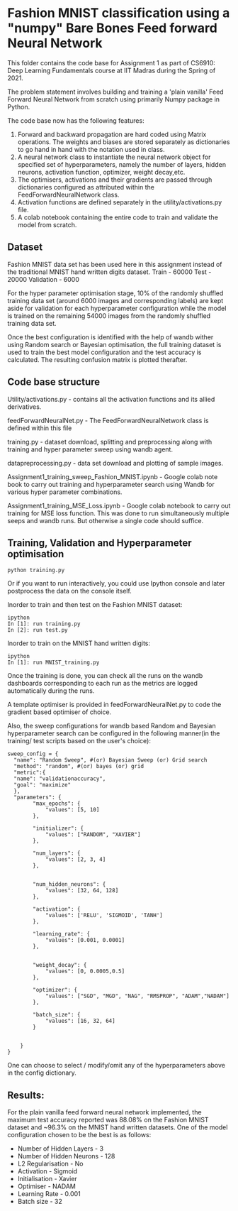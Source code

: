 # **Fashion MNIST classification using a "numpy" Bare Bones Feed forward Neural Network**

This folder contains the code base for Assignment 1 as part of CS6910: Deep Learning Fundamentals course at IIT Madras during the Spring of 2021.

The problem statement involves building and training a 'plain vanilla' Feed Forward Neural Network from scratch using primarily Numpy package in Python.  

The code base now has the following features:
1. Forward and backward propagation are hard coded using Matrix operations. The weights and biases are stored separately as dictionaries to go hand in hand with the notation used in class.
2. A neural network class to instantiate the neural network object for specified set of hyperparameters, namely the number of layers, hidden neurons, activation function, optimizer, weight decay,etc.
3. The optimisers, activations and their gradients are passed through dictionaries configured as attributed within the FeedForwardNeuralNetwork class. 
4. Activation functions are defined separately in the utility/activations.py file. 
5. A colab notebook containing the entire code to train and validate the model from scratch. 

## Dataset

Fashion MNIST data set has been used here in this assignment instead of the traditional MNIST hand written digits dataset. 
Train  - 60000
Test - 20000
Validation - 6000

For the hyper parameter optimisation stage, 10% of the randomly shuffled training data set (around 6000 images and corresponding labels) are kept aside for validation for each hyperparameter configuration while the model is trained on the remaining 54000 images from the randomly shuffled training data set. 

Once the best configuration is identified with the help of wandb wither using Random search or Bayesian optimisation, the full training dataset is used to train the best model configuration and the test accuracy is calculated. The resulting confusion matrix is plotted therafter.  

## Code base structure

Utility/activations.py - contains all the activation functions and its allied derivatives.

feedForwardNeuralNet.py - The FeedForwardNeuralNetwork class is defined within this file

training.py - dataset download, splitting and preprocessing along with training and hyper parameter sweep using wandb agent.

datapreprocessing.py - data set download and plotting of sample images. 

Assignment1_training_sweep_Fashion_MNIST.ipynb - Google colab note book to carry out training and hyperparameter search using Wandb for various hyper parameter combinations. 

Assignment1_training_MSE_Loss.ipynb - Google colab notebook to carry out training for MSE loss function. This was done to run simultaneously multiple seeps and wandb runs. But otherwise a single code should suffice.
## Training, Validation and Hyperparameter optimisation


```
python training.py
```
Or if you want to run interactively, you could use Ipython console and later postprocess the data on the console itself. 

Inorder to train and then test on the Fashion MNIST dataset:
```
ipython
In [1]: run training.py 
In [2]: run test.py 
```
Inorder to train on the MNIST hand written digits:
```
ipython
In [1]: run MNIST_training.py 
``` 
 
Once the training is done, you can check all the runs on the wandb dashboards corresponding to each run as the metrics are logged automatically during the runs.  


A template optimiser is provided in feedForwardNeuralNet.py to code the gradient based optimiser of choice. 

Also, the sweep configurations for wandb based Random and Bayesian hyperparameter search can be configured in the following manner(in the training/ test scripts based on the user's choice):

```
sweep_config = {
  "name": "Random Sweep", #(or) Bayesian Sweep (or) Grid search
  "method": "random", #(or) bayes (or) grid
  "metric":{
  "name": "validationaccuracy",
  "goal": "maximize"
  },
  "parameters": {
        "max_epochs": {
            "values": [5, 10]
        },

        "initializer": {
            "values": ["RANDOM", "XAVIER"]
        },

        "num_layers": {
            "values": [2, 3, 4]
        },
        
        
        "num_hidden_neurons": {
            "values": [32, 64, 128]
        },
        
        "activation": {
            "values": ['RELU', 'SIGMOID', 'TANH']
        },
        
        "learning_rate": {
            "values": [0.001, 0.0001]
        },
        
        
        "weight_decay": {
            "values": [0, 0.0005,0.5]
        },
        
        "optimizer": {
            "values": ["SGD", "MGD", "NAG", "RMSPROP", "ADAM","NADAM"]
        },
                    
        "batch_size": {
            "values": [16, 32, 64]
        }
        
        
    }
}
```

One can choose to select / modify/omit any of the hyperparameters above in the config dictionary.


## Results:
For the plain vanilla feed forward neural network implemented, the maximum test accuracy reported was 88.08% on the Fashion MNIST dataset and ~96.3% on the MNIST hand written datasets.
One of the model configuration chosen to be  the best is as follows:

- Number of Hidden Layers - 3
- Number of Hidden Neurons - 128
- L2 Regularisation - No
- Activation - Sigmoid
- Initialisation - Xavier
- Optimiser - NADAM
- Learning Rate - 0.001
- Batch size - 32
